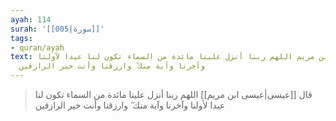```yaml
---
ayah: 114
surah: '[[005|سورة]]'
tags:
- quran/ayah
text: قال عيسى ابن مريم اللهم ربنا أنزل علينا مائدة من السماء تكون لنا عيدا لأولنا
  وآخرنا وآية منك ۖ وارزقنا وأنت خير الرازقين
---
```

> قال [[عيسى|عيسى ابن مريم]] اللهم ربنا أنزل علينا مائدة من السماء تكون لنا عيدا لأولنا وآخرنا وآية منك ۖ وارزقنا وأنت خير الرازقين
